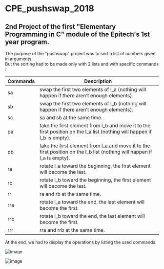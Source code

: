 # CPE_pushswap_2018

## 2nd Project of the first "Elementary Programming in C" module of the Epitech's 1st year program.

The purpose of the "pushswap" project was to sort a list of numbers given in arguments. </br>
But the sorting had to be made only with 2 lists and with specific commands : </br>

| Commands | Description |
|----------|-------------|
| sa         | swap the first two elements of l_a (nothing will happen if there aren’t enough elements). |
| sb       | swap the first two elements of l_b (nothing will happen if there aren’t enough elements). |
| sc       | sa and sb at the same time. |
| pa       | take the first element from l_b and move it to the first position on the l_a list (nothing will happen if l_b is empty). |
| pb       | take the first element from l_a and move it to the first position on the l_b list (nothing will happen if l_a is empty). |
| ra       | rotate l_a toward the beginning, the first element will become the last. |
| rb       | rotate l_b toward the beginning, the first element will become the last. |
| rr       | ra and rb at the same time. |
| rra      | rotate l_a toward the end, the last element will become the first. |
| rrb     | rotate l_b toward the end, the last element will become the first. |
| rrr      | rra and rrb at the same time. |

At the end, we had to display the operations by listing the used commands.

![image](https://user-images.githubusercontent.com/48088392/53839826-c8536c00-3f98-11e9-92b0-f2aed95dc901.png)

![image](https://user-images.githubusercontent.com/48088392/53839854-dacda580-3f98-11e9-86ce-d392208201c0.png)
